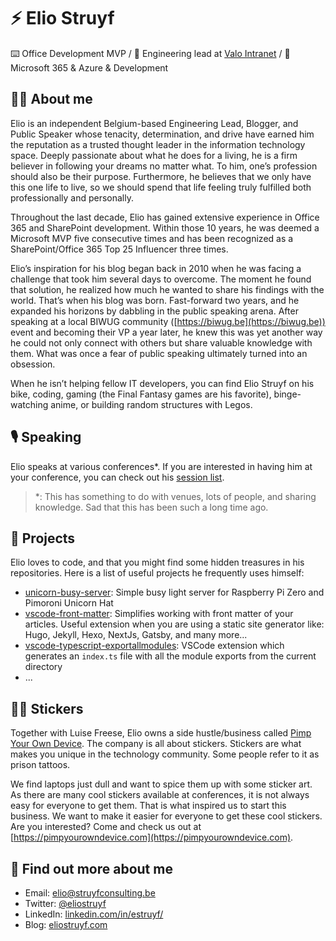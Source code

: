 # ⚡️ Elio Struyf

⌨️ Office Development MVP / 💼 Engineering lead at [Valo Intranet](https://valointranet.com) / 💛 Microsoft 365 & Azure & Development

## 👨‍💻 About me

Elio is an independent Belgium-based Engineering Lead, Blogger, and Public Speaker whose tenacity, determination, and drive have earned him the reputation as a trusted thought leader in the information technology space. Deeply passionate about what he does for a living, he is a firm believer in following your dreams no matter what. To him, one’s profession should also be their purpose. Furthermore, he believes that we only have this one life to live, so we should spend that life feeling truly fulfilled both professionally and personally.

Throughout the last decade, Elio has gained extensive experience in Office 365 and SharePoint development. Within those 10 years, he was deemed a Microsoft MVP five consecutive times and has been recognized as a SharePoint/Office 365 Top 25 Influencer three times.

Elio’s inspiration for his blog began back in 2010 when he was facing a challenge that took him several days to overcome. The moment he found that solution, he realized how much he wanted to share his findings with the world. That’s when his blog was born. Fast-forward two years, and he expanded his horizons by dabbling in the public speaking arena. After speaking at a local BIWUG community ([https://biwug.be](https://biwug.be)) event and becoming their VP a year later, he knew this was yet another way he could not only connect with others but share valuable knowledge with them. What was once a fear of public speaking ultimately turned into an obsession.

When he isn’t helping fellow IT developers, you can find Elio Struyf on his bike, coding, gaming (the Final Fantasy games are his favorite), binge-watching anime, or building random structures with Legos.

## 🎙 Speaking

Elio speaks at various conferences\*. If you are interested in having him at your conference, you can check out his [session list](https://www.eliostruyf.com/sessions/).

> *: This has something to do with venues, lots of people, and sharing knowledge. Sad that this has been such a long time ago.

## 🔖 Projects

Elio loves to code, and that you might find some hidden treasures in his repositories. Here is a list of useful projects he frequently uses himself:

- [unicorn-busy-server](https://github.com/estruyf/unicorn-busy-server): Simple busy light server for Raspberry Pi Zero and Pimoroni Unicorn Hat
- [vscode-front-matter](https://github.com/estruyf/vscode-front-matter): Simplifies working with front matter of your articles. Useful extension when you are using a static site generator like: Hugo, Jekyll, Hexo, NextJs, Gatsby, and many more...
- [vscode-typescript-exportallmodules](https://github.com/estruyf/vscode-typescript-exportallmodules): VSCode extension which generates an `index.ts` file with all the module exports from the current directory
- ...

## 👨‍🎤 Stickers

Together with Luise Freese, Elio owns a side hustle/business called [Pimp Your Own Device](https://pimpyourowndevice.com/). The company is all about stickers. Stickers are what makes you unique in the technology community. Some people refer to it as prison tattoos.

We find laptops just dull and want to spice them up with some sticker art. As there are many cool stickers available at conferences, it is not always easy for everyone to get them. That is what inspired us to start this business. We want to make it easier for everyone to get these cool stickers. Are you interested? Come and check us out at [https://pimpyourowndevice.com](https://pimpyourowndevice.com).

## 👀 Find out more about me

- Email: elio@struyfconsulting.be
- Twitter: [@eliostruyf](https://twitter.com/eliostruyf)
- LinkedIn: [linkedin.com/in/estruyf/](https://www.linkedin.com/in/estruyf/)
- Blog: [eliostruyf.com](https://www.eliostruyf.com)
